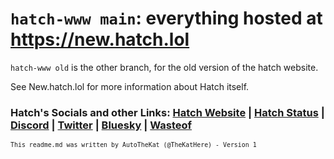 # `hatch-www main`: everything hosted at https://new.hatch.lol
`hatch-www old` is the other branch, for the old version of the hatch website.

See New.hatch.lol for more information about Hatch itself.

### Hatch's Socials and other Links: [Hatch Website](https://hatch.lol) | [Hatch Status](https://status.hatch.lol) | [Discord](https://discord.gg/ENTDZdaGnD) | [Twitter](https://x.com/hatch_lol) | [Bluesky](https://bsky.app/profile/hatch.lol) | [Wasteof](https://wasteof.money/users/hatch) 
<sub>`This readme.md was written by AutoTheKat (@TheKatHere) - Version 1`</sub>
